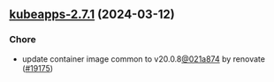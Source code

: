 

## [kubeapps-2.7.1](https://github.com/truecharts/charts/compare/kubeapps-2.7.0...kubeapps-2.7.1) (2024-03-12)

### Chore



- update container image common to v20.0.8[@021a874](https://github.com/021a874) by renovate ([#19175](https://github.com/truecharts/charts/issues/19175))